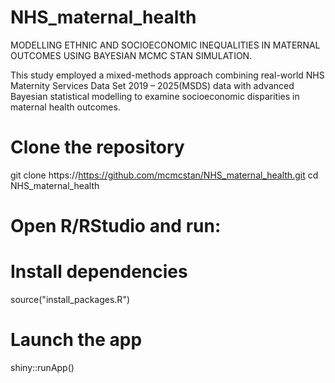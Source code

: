 # NHS_maternal_health

MODELLING ETHNIC AND SOCIOECONOMIC INEQUALITIES IN MATERNAL OUTCOMES USING BAYESIAN MCMC STAN SIMULATION.

This study employed a mixed-methods approach combining real-world NHS Maternity Services Data Set 2019 – 2025(MSDS) data  with advanced Bayesian statistical modelling to examine socioeconomic disparities in maternal health outcomes. 


# Clone the repository
git clone https://https://github.com/mcmcstan/NHS_maternal_health.git
cd NHS_maternal_health
# Open R/RStudio and run:

# Install dependencies
source("install_packages.R")

# Launch the app
shiny::runApp()
